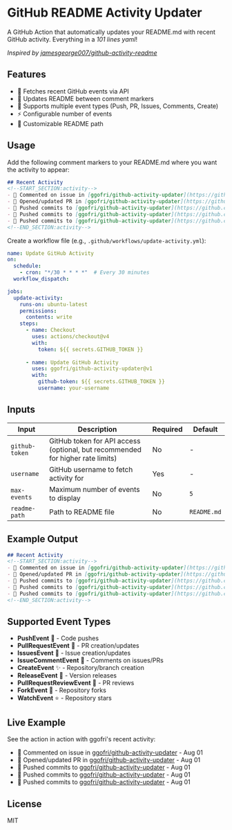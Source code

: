 # GitHub README Activity Updater

A GitHub Action that automatically updates your README.md with recent GitHub activity. Everything in a _101 lines yaml_!

*Inspired by [jamesgeorge007/github-activity-readme](https://github.com/jamesgeorge007/github-activity-readme)*

## Features

- 🚀 Fetches recent GitHub events via API
- 📝 Updates README between comment markers
- 🎯 Supports multiple event types (Push, PR, Issues, Comments, Create)
- ⚡ Configurable number of events
- 🔧 Customizable README path

## Usage

Add the following comment markers to your README.md where you want the activity to appear:

```markdown
## Recent Activity
<!--START_SECTION:activity-->
- 💬 Commented on issue in [ggofri/github-activity-updater](https://github.com/ggofri/github-activity-updater) - Aug 01
- 🔄 Opened/updated PR in [ggofri/github-activity-updater](https://github.com/ggofri/github-activity-updater) - Aug 01
- 🚀 Pushed commits to [ggofri/github-activity-updater](https://github.com/ggofri/github-activity-updater) - Aug 01
- 🚀 Pushed commits to [ggofri/github-activity-updater](https://github.com/ggofri/github-activity-updater) - Aug 01
- 🚀 Pushed commits to [ggofri/github-activity-updater](https://github.com/ggofri/github-activity-updater) - Aug 01
<!--END_SECTION:activity-->
```

Create a workflow file (e.g., `.github/workflows/update-activity.yml`):

```yaml
name: Update GitHub Activity
on:
  schedule:
    - cron: "*/30 * * * *"  # Every 30 minutes
  workflow_dispatch:

jobs:
  update-activity:
    runs-on: ubuntu-latest
    permissions:
      contents: write
    steps:
      - name: Checkout
        uses: actions/checkout@v4
        with:
          token: ${{ secrets.GITHUB_TOKEN }}
      
      - name: Update GitHub Activity
        uses: ggofri/github-activity-updater@v1
        with:
          github-token: ${{ secrets.GITHUB_TOKEN }}
          username: your-username
```

## Inputs

| Input | Description | Required | Default |
|-------|-------------|----------|---------|
| `github-token` | GitHub token for API access (optional, but recommended for higher rate limits) | No | - |
| `username` | GitHub username to fetch activity for | Yes | - |
| `max-events` | Maximum number of events to display | No | `5` |
| `readme-path` | Path to README file | No | `README.md` |

## Example Output

```markdown
## Recent Activity
<!--START_SECTION:activity-->
- 💬 Commented on issue in [ggofri/github-activity-updater](https://github.com/ggofri/github-activity-updater) - Aug 01
- 🔄 Opened/updated PR in [ggofri/github-activity-updater](https://github.com/ggofri/github-activity-updater) - Aug 01
- 🚀 Pushed commits to [ggofri/github-activity-updater](https://github.com/ggofri/github-activity-updater) - Aug 01
- 🚀 Pushed commits to [ggofri/github-activity-updater](https://github.com/ggofri/github-activity-updater) - Aug 01
- 🚀 Pushed commits to [ggofri/github-activity-updater](https://github.com/ggofri/github-activity-updater) - Aug 01
<!--END_SECTION:activity-->
```

## Supported Event Types

- **PushEvent** 🚀 - Code pushes
- **PullRequestEvent** 🔄 - PR creation/updates
- **IssuesEvent** 🐛 - Issue creation/updates
- **IssueCommentEvent** 💬 - Comments on issues/PRs
- **CreateEvent** ✨ - Repository/branch creation
- **ReleaseEvent** 🎉 - Version releases
- **PullRequestReviewEvent** 👀 - PR reviews
- **ForkEvent** 🍴 - Repository forks
- **WatchEvent** ⭐ - Repository stars

## Live Example

See the action in action with ggofri's recent activity:

<!--START_SECTION:activity-->
- 💬 Commented on issue in [ggofri/github-activity-updater](https://github.com/ggofri/github-activity-updater) - Aug 01
- 🔄 Opened/updated PR in [ggofri/github-activity-updater](https://github.com/ggofri/github-activity-updater) - Aug 01
- 🚀 Pushed commits to [ggofri/github-activity-updater](https://github.com/ggofri/github-activity-updater) - Aug 01
- 🚀 Pushed commits to [ggofri/github-activity-updater](https://github.com/ggofri/github-activity-updater) - Aug 01
- 🚀 Pushed commits to [ggofri/github-activity-updater](https://github.com/ggofri/github-activity-updater) - Aug 01
<!--END_SECTION:activity-->

## License

MIT
